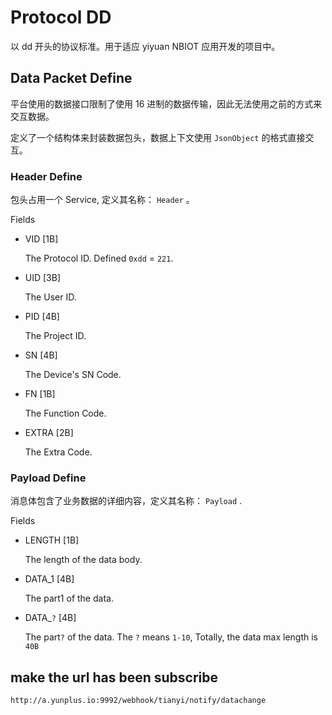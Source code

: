# Protocol DD

以 dd 开头的协议标准。用于适应 yiyuan NBIOT 应用开发的项目中。

## Data Packet Define

平台使用的数据接口限制了使用 16 进制的数据传输，因此无法使用之前的方式来交互数据。

定义了一个结构体来封装数据包头，数据上下文使用 `JsonObject` 的格式直接交互。

### Header Define

包头占用一个 Service, 定义其名称： `Header` 。

Fields

  - VID [1B]

    The Protocol ID. Defined `0xdd` = `221`.
  - UID [3B]

    The User ID.
  - PID [4B]

    The Project ID.

  - SN [4B]

    The Device's SN Code.
  - FN [1B]

    The Function Code.
  - EXTRA [2B]

    The Extra Code.

### Payload Define

消息体包含了业务数据的详细内容，定义其名称： `Payload` .

Fields

  - LENGTH [1B]

    The length of the data body.
  - DATA_1 [4B]

    The part1 of the data.

  - DATA_`?` [4B]

    The part`?` of the data. The `?` means `1-10`, Totally, the data max length is `40B`

  
  


## make the url has been subscribe

`http://a.yunplus.io:9992/webhook/tianyi/notify/datachange`